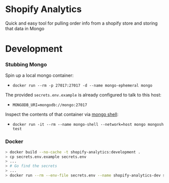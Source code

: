 # Shopify Analytics

Quick and easy tool for pulling order info from a shopify store and storing that
data in Mongo

# Development

### Stubbing Mongo

Spin up a local mongo container:
- `docker run --rm -p 27017:27017 -d --name mongo-ephemeral mongo`

The provided `secrets.env.example` is already configured to talk to this host:
- `MONGODB_URI=mongodb://mongo:27017`

Inspect the contents of that container via [mongo shell](https://docs.mongodb.com/manual/tutorial/query-documents/):
- `docker run -it --rm --name mongo-shell --network=host mongo mongosh test`


### Docker

```sh
> docker build --no-cache -t shopify-analytics:development .
> cp secrets.env.example secrets.env
> ...
> # Go find the secrets
> ...
> docker run --rm --env-file secrets.env --name shopify-analytics-dev shopify-analytics:development
```
